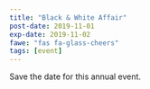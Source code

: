```yaml
---
title: "Black & White Affair"
post-date: 2019-11-01
exp-date: 2019-11-02
fawe: "fas fa-glass-cheers"
tags: [event]
---
```

Save the date for this annual event. 